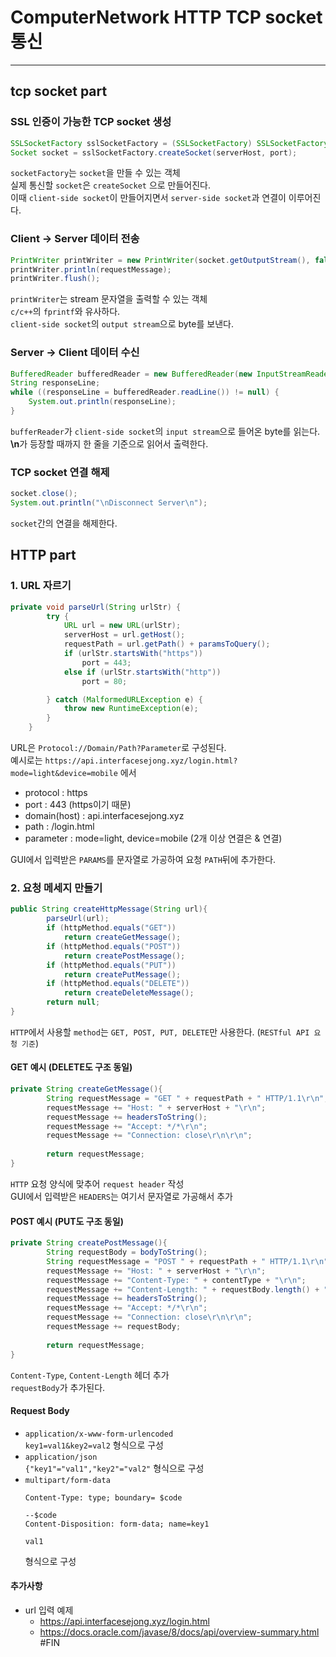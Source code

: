 # ComputerNetwork HTTP TCP socket 통신
* * *

## tcp socket part

### SSL 인증이 가능한 TCP socket 생성
```java
SSLSocketFactory sslSocketFactory = (SSLSocketFactory) SSLSocketFactory.getDefault();
Socket socket = sslSocketFactory.createSocket(serverHost, port);
```
`socketFactory`는 `socket`을 만들 수 있는 객체   
실제 통신할 `socket`은 `createSocket` 으로 만들어진다.   
이때 `client-side socket`이 만들어지면서 `server-side socket`과 연결이 이루어진다.   

### Client -> Server 데이터 전송
```java
PrintWriter printWriter = new PrintWriter(socket.getOutputStream(), false);
printWriter.println(requestMessage);
printWriter.flush();
```
`printWriter`는 stream 문자열을 출력할 수 있는 객체   
`c/c++`의 `fprintf`와 유사하다.   
`client-side socket`의 `output stream`으로 byte를 보낸다.   

### Server -> Client 데이터 수신
```java
BufferedReader bufferedReader = new BufferedReader(new InputStreamReader(socket.getInputStream()));
String responseLine;
while ((responseLine = bufferedReader.readLine()) != null) {
    System.out.println(responseLine);
}
```
`bufferReader`가 `client-side socket`의 `input stream`으로 들어온 byte를 읽는다.   
**\n**가 등장할 때까지 한 줄을 기준으로 읽어서 출력한다.

### TCP socket 연결 해제
```java
socket.close();
System.out.println("\nDisconnect Server\n");
```

`socket`간의 연결을 해제한다.

## HTTP part

### 1. URL 자르기
```java
private void parseUrl(String urlStr) {
        try {
            URL url = new URL(urlStr);
            serverHost = url.getHost();
            requestPath = url.getPath() + paramsToQuery();
            if (urlStr.startsWith("https"))
                port = 443;
            else if (urlStr.startsWith("http"))
                port = 80;

        } catch (MalformedURLException e) {
            throw new RuntimeException(e);
        }
    }
```
URL은 `Protocol://Domain/Path?Parameter`로 구성된다.   
예시로는 `https://api.interfacesejong.xyz/login.html?mode=light&device=mobile` 에서
- protocol : https
- port : 443 (https이기 때문)
- domain(host) : api.interfacesejong.xyz
- path : /login.html
- parameter : mode=light, device=mobile (2개 이상 연결은 & 연결)

GUI에서 입력받은 `PARAMS`를 문자열로 가공하여 요청 `PATH`뒤에 추가한다.   
   

### 2. 요청 메세지 만들기
```java
public String createHttpMessage(String url){
        parseUrl(url);
        if (httpMethod.equals("GET"))
            return createGetMessage();
        if (httpMethod.equals("POST"))
            return createPostMessage();
        if (httpMethod.equals("PUT"))
            return createPutMessage();
        if (httpMethod.equals("DELETE"))
            return createDeleteMessage();
        return null;
}
```
`HTTP`에서 사용할 `method`는 `GET, POST, PUT, DELETE`만 사용한다. (`RESTful API 요청 기준`)   


#### GET 예시 (DELETE도 구조 동일)
```java
private String createGetMessage(){
        String requestMessage = "GET " + requestPath + " HTTP/1.1\r\n";
        requestMessage += "Host: " + serverHost + "\r\n";
        requestMessage += headersToString();
        requestMessage += "Accept: */*\r\n";
        requestMessage += "Connection: close\r\n\r\n";
        
        return requestMessage;
}
```
`HTTP` 요청 양식에 맞추어 `request header` 작성  
GUI에서 입력받은 `HEADERS`는 여기서 문자열로 가공해서 추가

#### POST 예시 (PUT도 구조 동일)
```java
private String createPostMessage(){
        String requestBody = bodyToString();
        String requestMessage = "POST " + requestPath + " HTTP/1.1\r\n";
        requestMessage += "Host: " + serverHost + "\r\n";
        requestMessage += "Content-Type: " + contentType + "\r\n";
        requestMessage += "Content-Length: " + requestBody.length() + "\r\n";
        requestMessage += headersToString();
        requestMessage += "Accept: */*\r\n";
        requestMessage += "Connection: close\r\n\r\n";
        requestMessage += requestBody;
        
        return requestMessage;
}
```

`Content-Type`, `Content-Length` 헤더 추가   
`requestBody`가 추가된다.   

#### Request Body

- `application/x-www-form-urlencoded`   
    `key1=val1&key2=val2` 형식으로 구성
- `application/json`   
    `{"key1"="val1","key2"="val2"` 형식으로 구성
- `multipart/form-data`   
    ```shell
  Content-Type: type; boundary= $code
  
  --$code
  Content-Disposition: form-data; name=key1
  
  val1
  ```
  형식으로 구성   

#### 추가사항
- url 입력 예제
  - https://api.interfacesejong.xyz/login.html
  - https://docs.oracle.com/javase/8/docs/api/overview-summary.html
#FIN